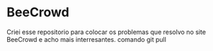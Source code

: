 # BeeCrowd
Criei esse repositorio para colocar os problemas que
resolvo no site BeeCrowd e acho mais interresantes.
comando git pull
